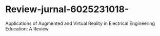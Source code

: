 # Review-jurnal-6025231018-
Applications of Augmented and Virtual Reality in Electrical Engineering Education: A Review
